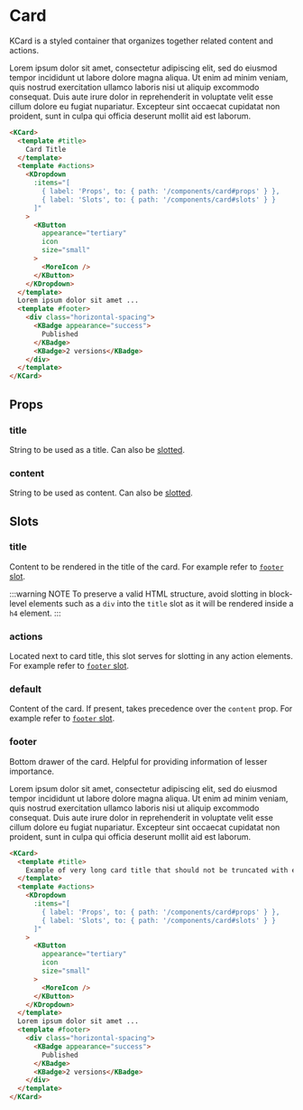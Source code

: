 # Card

KCard is a styled container that organizes together related content and actions.

<KCard>
  <template #title>
    Card Title
  </template>
  <template #actions>
    <KDropdown
      :items="[
        { label: 'Props', to: { path: '/components/card#props' } },
        { label: 'Slots', to: { path: '/components/card#slots' } }
      ]"
    >
      <KButton
        appearance="tertiary"
        class="icon-button"
        size="small"
      >
        <MoreIcon />
      </KButton>
    </KDropdown>
  </template>
  Lorem ipsum dolor sit amet, consectetur adipiscing elit, sed do eiusmod tempor incididunt ut labore dolore magna aliqua. Ut enim ad minim veniam, quis nostrud exercitation ullamco laboris nisi ut aliquip excommodo consequat. Duis aute irure dolor in reprehenderit in voluptate velit esse cillum dolore eu fugiat nupariatur. Excepteur sint occaecat cupidatat non proident, sunt in culpa qui officia deserunt mollit aid est laborum.
  <template #footer>
    <div class="horizontal-spacing">
      <KBadge appearance="success">
        Published
      </KBadge>
      <KBadge>2 versions</KBadge>
    </div>
  </template>
</KCard>

```html
<KCard>
  <template #title>
    Card Title
  </template>
  <template #actions>
    <KDropdown
      :items="[
        { label: 'Props', to: { path: '/components/card#props' } },
        { label: 'Slots', to: { path: '/components/card#slots' } }
      ]"
    >
      <KButton
        appearance="tertiary"
        icon
        size="small"
      >
        <MoreIcon />
      </KButton>
    </KDropdown>
  </template>
  Lorem ipsum dolor sit amet ...
  <template #footer>
    <div class="horizontal-spacing">
      <KBadge appearance="success">
        Published
      </KBadge>
      <KBadge>2 versions</KBadge>
    </div>
  </template>
</KCard>
```

## Props

### title

String to be used as a title. Can also be [slotted](#slots).

### content

String to be used as content. Can also be [slotted](#default).

<KCard
  content="Card content"
  title="Card Title"
/>

## Slots

### title

Content to be rendered in the title of the card. For example refer to [`footer` slot](#footer).

:::warning NOTE
To preserve a valid HTML structure, avoid slotting in block-level elements such as a `div` into the `title` slot as it will be rendered inside a `h4` element.
:::

### actions

Located next to card title, this slot serves for slotting in any action elements. For example refer to [`footer` slot](#footer).

### default

Content of the card. If present, takes precedence over the `content` prop. For example refer to [`footer` slot](#footer). 

### footer

Bottom drawer of the card. Helpful for providing information of lesser importance.

<KCard>
  <template #title>
    Example of very long card title that should not be truncated with ellipsis and should wrap to the next line even if it is too long
  </template>
  <template #actions>
    <KDropdown
      :items="[
        { label: 'Props', to: { path: '/components/card#props' } },
        { label: 'Slots', to: { path: '/components/card#slots' } }
      ]"
    >
      <KButton
        appearance="tertiary"
        class="icon-button"
        size="small"
      >
        <MoreIcon />
      </KButton>
    </KDropdown>
  </template>
  Lorem ipsum dolor sit amet, consectetur adipiscing elit, sed do eiusmod tempor incididunt ut labore dolore magna aliqua. Ut enim ad minim veniam, quis nostrud exercitation ullamco laboris nisi ut aliquip excommodo consequat. Duis aute irure dolor in reprehenderit in voluptate velit esse cillum dolore eu fugiat nupariatur. Excepteur sint occaecat cupidatat non proident, sunt in culpa qui officia deserunt mollit aid est laborum.
  <template #footer>
    <div class="horizontal-spacing">
      <KBadge appearance="success">
        Published
      </KBadge>
      <KBadge>2 versions</KBadge>
    </div>
  </template>
</KCard>

```html
<KCard>
  <template #title>
    Example of very long card title that should not be truncated with ellipsis and should wrap to the next line even if it is too long
  </template>
  <template #actions>
    <KDropdown
      :items="[
        { label: 'Props', to: { path: '/components/card#props' } },
        { label: 'Slots', to: { path: '/components/card#slots' } }
      ]"
    >
      <KButton
        appearance="tertiary"
        icon
        size="small"
      >
        <MoreIcon />
      </KButton>
    </KDropdown>
  </template>
  Lorem ipsum dolor sit amet ...
  <template #footer>
    <div class="horizontal-spacing">
      <KBadge appearance="success">
        Published
      </KBadge>
      <KBadge>2 versions</KBadge>
    </div>
  </template>
</KCard>
```

<script setup lang="ts">
import { MoreIcon } from '@kong/icons'
</script>

<style lang="scss" scoped>
.horizontal-spacing {
  display: flex;
  gap: $kui-space-50;
}
</style>